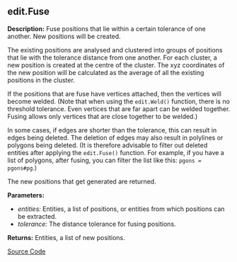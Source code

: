 ## edit.Fuse  
  
  
**Description:** Fuse positions that lie within a certain tolerance of one another.
New positions will be created.


The existing positions are analysed and clustered into groups of positions that lie with the
tolerance distance from one another. For each cluster, a new position is created at the centre
of the cluster. The xyz coordinates of the new position will be calculated as the average of all
the existing positions in the cluster.


If the positions that are fuse have vertices attached, then the vertices will become welded.
(Note that when using the `edit.Weld()` function, there is no threshold tolerance. Even vertices
that are far apart can be welded together. Fusing allows only vertices that are close together
to be welded.)


In some cases, if edges are shorter than the tolerance, this can result in edges being deleted.
The deletion of edges may also result in polylines or polygons being deleted. (It is therefore
advisable to filter out deleted entities after applying the `edit.Fuse()` function. For example,
if you have a list of polygons, after fusing, you can filter the list like this:
`pgons = pgons#pg`.)


The new positions that get generated are returned.

  
  
**Parameters:**  
  * *entities:* Entities, a list of positions, or entities from which positions can be extracted.  
  * *tolerance:* The distance tolerance for fusing positions.  
  
**Returns:** Entities, a list of new positions.  

[Source Code](https://github.com/design-automation/mobius-sim-funcs/blob/main/src/modules/functions/edit/Fuse.ts) 